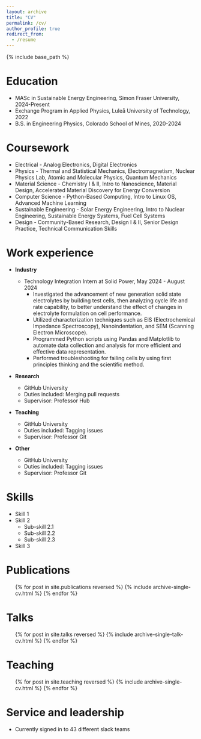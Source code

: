 ```yaml
---
layout: archive
title: "CV"
permalink: /cv/
author_profile: true
redirect_from:
  - /resume
---
```


{% include base_path %}

Education
======
* MASc in Sustainable Energy Engineering, Simon Fraser University, 2024-Present
* Exchange Program in Applied Physics, Luleå University of Technology, 2022
* B.S. in Engineering Physics, Colorado School of Mines, 2020-2024

Coursework
======
* Electrical - Analog Electronics, Digital Electronics
* Physics - Thermal and Statistical Mechanics, Electromagnetism, Nuclear Physics Lab, Atomic and Molecular Physics, Quantum Mechanics
* Material Science - Chemistry I & II, Intro to Nanoscience, Material Design, Accelerated Material Discovery for Energy Conversion
* Computer Science - Python-Based Computing, Intro to Linux OS, Advanced Machine Learning
* Sustainable Engineering - Solar Energy Engineering, Intro to Nuclear Engineering, Sustainable Energy Systems, Fuel Cell Systems
* Design - Community-Based Research, Design I & II, Senior Design Practice, Technical Communication Skills

Work experience
======
* **Industry**
  * Technology Integration Intern at Solid Power, May 2024 - August 2024                                                                  
    * Investigated the advancement of new generation solid state electrolytes by building test cells, then analyzing cycle life and rate capability, to better understand the effect of changes in electrolyte          formulation on cell performance.
    * Utilized characterization techniques such as EIS (Electrochemical Impedance Spectroscopy), Nanoindentation, and SEM (Scanning Electron Microscope).
    * Programmed Python scripts using Pandas and Matplotlib to automate data collection and analysis for more efficient and effective data representation.
    * Performed troubleshooting for failing cells by using first principles thinking and the scientific method.

* **Research**
  * GitHub University
  * Duties included: Merging pull requests
  * Supervisor: Professor Hub

* **Teaching**
  * GitHub University
  * Duties included: Tagging issues
  * Supervisor: Professor Git
 
* **Other**
  * GitHub University
  * Duties included: Tagging issues
  * Supervisor: Professor Git
  
Skills
======
* Skill 1
* Skill 2
  * Sub-skill 2.1
  * Sub-skill 2.2
  * Sub-skill 2.3
* Skill 3

Publications
======
  <ul>{% for post in site.publications reversed %}
    {% include archive-single-cv.html %}
  {% endfor %}</ul>
  
Talks
======
  <ul>{% for post in site.talks reversed %}
    {% include archive-single-talk-cv.html  %}
  {% endfor %}</ul>
  
Teaching
======
  <ul>{% for post in site.teaching reversed %}
    {% include archive-single-cv.html %}
  {% endfor %}</ul>
  
Service and leadership
======
* Currently signed in to 43 different slack teams

